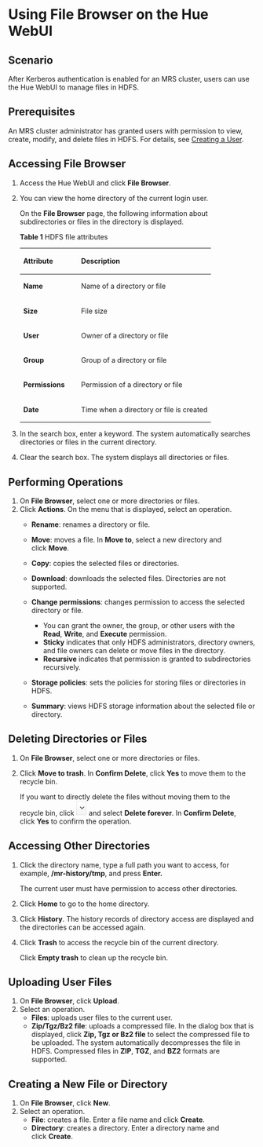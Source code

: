 # Using File Browser on the Hue WebUI<a name="EN-US_TOPIC_0125375467"></a>

## Scenario<a name="sa47e6f20ae8a4ac4adbcfbbe5aaedca1"></a>

After Kerberos authentication is enabled for an MRS cluster, users can use the Hue WebUI to manage files in HDFS.

## Prerequisites<a name="s8996367bf0df412ba01b4ee0842955af"></a>

An MRS cluster administrator has granted users with permission to view, create, modify, and delete files in HDFS. For details, see  [Creating a User](creating-a-user.md).

## Accessing  **File Browser**<a name="section30320920173825"></a>

1.  Access the Hue WebUI and click  **File Browser**.
2.  You can view the home directory of the current login user.

    On the  **File Browser**  page, the following information about subdirectories or files in the directory is displayed.

    **Table  1**  HDFS file attributes

    <a name="table9337634173829"></a>
    <table><thead align="left"><tr id="row6132691173829"><th class="cellrowborder" valign="top" width="30.259999999999998%" id="mcps1.2.3.1.1"><p id="p24549216173829"><a name="p24549216173829"></a><a name="p24549216173829"></a>Attribute</p>
    </th>
    <th class="cellrowborder" valign="top" width="69.74000000000001%" id="mcps1.2.3.1.2"><p id="p42329441173829"><a name="p42329441173829"></a><a name="p42329441173829"></a>Description</p>
    </th>
    </tr>
    </thead>
    <tbody><tr id="row60479164173829"><td class="cellrowborder" valign="top" width="30.259999999999998%" headers="mcps1.2.3.1.1 "><p id="p41546955173829"><a name="p41546955173829"></a><a name="p41546955173829"></a><span class="parmname" id="parmname26985949173829"><a name="parmname26985949173829"></a><a name="parmname26985949173829"></a><b>Name</b></span></p>
    </td>
    <td class="cellrowborder" valign="top" width="69.74000000000001%" headers="mcps1.2.3.1.2 "><p id="p9860205173829"><a name="p9860205173829"></a><a name="p9860205173829"></a>Name of a directory or file</p>
    </td>
    </tr>
    <tr id="row55413571173829"><td class="cellrowborder" valign="top" width="30.259999999999998%" headers="mcps1.2.3.1.1 "><p id="p66974111173829"><a name="p66974111173829"></a><a name="p66974111173829"></a><span class="parmname" id="parmname7441567173829"><a name="parmname7441567173829"></a><a name="parmname7441567173829"></a><b>Size</b></span></p>
    </td>
    <td class="cellrowborder" valign="top" width="69.74000000000001%" headers="mcps1.2.3.1.2 "><p id="p56193919173829"><a name="p56193919173829"></a><a name="p56193919173829"></a>File size</p>
    </td>
    </tr>
    <tr id="row63666810173829"><td class="cellrowborder" valign="top" width="30.259999999999998%" headers="mcps1.2.3.1.1 "><p id="p59314260173829"><a name="p59314260173829"></a><a name="p59314260173829"></a><span class="parmname" id="parmname28960094173829"><a name="parmname28960094173829"></a><a name="parmname28960094173829"></a><b>User</b></span></p>
    </td>
    <td class="cellrowborder" valign="top" width="69.74000000000001%" headers="mcps1.2.3.1.2 "><p id="p39725721173829"><a name="p39725721173829"></a><a name="p39725721173829"></a>Owner of a directory or file</p>
    </td>
    </tr>
    <tr id="row5261146173829"><td class="cellrowborder" valign="top" width="30.259999999999998%" headers="mcps1.2.3.1.1 "><p id="p56738017173829"><a name="p56738017173829"></a><a name="p56738017173829"></a><span class="parmname" id="parmname36130385173829"><a name="parmname36130385173829"></a><a name="parmname36130385173829"></a><b>Group</b></span></p>
    </td>
    <td class="cellrowborder" valign="top" width="69.74000000000001%" headers="mcps1.2.3.1.2 "><p id="p32376627173829"><a name="p32376627173829"></a><a name="p32376627173829"></a>Group of a directory or file</p>
    </td>
    </tr>
    <tr id="row32539995173829"><td class="cellrowborder" valign="top" width="30.259999999999998%" headers="mcps1.2.3.1.1 "><p id="p23499710173829"><a name="p23499710173829"></a><a name="p23499710173829"></a><span class="parmname" id="parmname47350321173829"><a name="parmname47350321173829"></a><a name="parmname47350321173829"></a><b>Permissions</b></span></p>
    </td>
    <td class="cellrowborder" valign="top" width="69.74000000000001%" headers="mcps1.2.3.1.2 "><p id="p24428358173829"><a name="p24428358173829"></a><a name="p24428358173829"></a>Permission of a directory or file</p>
    </td>
    </tr>
    <tr id="row5812340173829"><td class="cellrowborder" valign="top" width="30.259999999999998%" headers="mcps1.2.3.1.1 "><p id="p18493924173829"><a name="p18493924173829"></a><a name="p18493924173829"></a><span class="parmname" id="parmname24424501173829"><a name="parmname24424501173829"></a><a name="parmname24424501173829"></a><b>Date</b></span></p>
    </td>
    <td class="cellrowborder" valign="top" width="69.74000000000001%" headers="mcps1.2.3.1.2 "><p id="p21612874173829"><a name="p21612874173829"></a><a name="p21612874173829"></a>Time when a directory or file is created</p>
    </td>
    </tr>
    </tbody>
    </table>

3.  In the search box, enter a keyword. The system automatically searches directories or files in the current directory.
4.  Clear the search box. The system displays all directories or files.

## Performing Operations<a name="section27925330173837"></a>

1.  On  **File Browser**, select one or more directories or files.
2.  Click  **Actions**. On the menu that is displayed, select an operation.
    -   **Rename**: renames a directory or file.
    -   **Move**: moves a file. In **Move to**, select a new directory and click **Move**.
    -   **Copy**: copies the selected files or directories.
    -   **Download**: downloads the selected files. Directories are not supported.
    -   **Change permissions**: changes permission to access the selected directory or file.
        -   You can grant the owner, the group, or other users with the  **Read**, **Write**, and **Execute**  permission.
        -   **Sticky**  indicates that only HDFS administrators, directory owners, and file owners can delete or move files in the directory.
        -   **Recursive**  indicates that permission is granted to subdirectories recursively.

    -   **Storage policies**: sets the policies for storing files or directories in HDFS.
    -   **Summary**: views HDFS storage information about the selected file or directory.


## Deleting Directories or Files<a name="section23049141173846"></a>

1.  On  **File Browser**, select one or more directories or files.
2.  Click  **Move to trash**. In **Confirm Delete**, click **Yes**  to move them to the recycle bin.

    If you want to directly delete the files without moving them to the recycle bin, click  ![](figures/en-us_image_0125375452.jpg) and select **Delete forever**. In **Confirm Delete**, click **Yes**  to confirm the operation.


## Accessing Other Directories<a name="section61809860173857"></a>

1.  Click the directory name, type a full path you want to access, for example,  **/mr-history/tmp**, and press **Enter.**

    The current user must have permission to access other directories.

2.  Click  **Home**  to go to the home directory.
3.  Click  **History**. The history records of directory access are displayed and the directories can be accessed again.
4.  Click  **Trash**  to access the recycle bin of the current directory.

    Click  **Empty trash**  to clean up the recycle bin.


## Uploading User Files<a name="section1394825217396"></a>

1.  On  **File Browser**, click **Upload**.
2.  Select an operation.
    -   **Files**: uploads user files to the current user.
    -   **Zip/Tgz/Bz2 file**: uploads a compressed file. In the dialog box that is displayed, click **Zip, Tgz or Bz2 file** to select the compressed file to be uploaded. The system automatically decompresses the file in HDFS. Compressed files in **ZIP**, **TGZ**, and **BZ2**  formats are supported.


## Creating a New File or Directory<a name="section47635052173915"></a>

1.  On  **File Browser**, click **New**.
2.  Select an operation.
    -   **File**: creates a file. Enter a file name and click **Create**.
    -   **Directory**: creates a directory. Enter a directory name and click **Create**.


